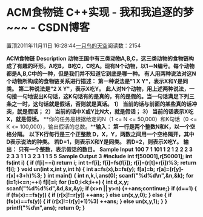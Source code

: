 
# ACM食物链 C++实现 - 我和我追逐的梦~~~ - CSDN博客


置顶2011年11月11日 16:28:44[一只鸟的天空](https://me.csdn.net/heyongluoyao8)阅读数：2154


**ACM食物链**
**Description**
**动物王国中有三类动物A,B,C，这三类动物的食物链构成了有趣的环形。A吃B， B吃C，C吃A。现有N个动物，以1－N编号。每个动物都是A,B,C中的一种，但是我们并不知道它到底是哪一种。 有人用两种说法对这N个动物所构成的食物链关系进行描述：**
**第一种说法是"1 X Y"，表示X和Y是同类。**
**第二种说法是"2 X Y"，表示X吃Y。**
**此人对N个动物，用上述两种说法，一句接一句地说出K句话，这K句话有的是真的，有的是假的。当一句话满足下列三条之一时，这句话就是假话，否则就是真话。**
**1） 当前的话与前面的某些真的话冲突，就是假话；**
**2） 当前的话中X或Y比N大，就是假话；**
**3） 当前的话表示X吃X，就是假话。**
**你的任务是根据给定的N（1 <= N <= 50,000）和K句话（0 <= K <= 100,000），输出假话的总数。****输入：**
**第一行是两个整数N和K，以一个空格分隔。**
**以下K行每行是三个正整数 D，X，Y，两数之间用一个空格隔开，其中D表示说法的种类。**
**若D=1，则表示X和Y是同类。**
**若D=2，则表示X吃Y。**
**输出：**
**只有一个整数，表示假话的数目。**
**Sample Input**
**100 7**
**1 101 1**
**2 1 2**
**2 2 3**
**2 3 3**
**1 1 3**
**2 3 1**
**1 5 5**
**Sample Output**
**3**
**\#include<iostream>**
**int f[50001],r[50001];**
**int fs(int i)**
**{**
**if (f[i]==i) return i;**
**int t=f[i];**
**f[i]=fs(f[i]);**
**r[i]=(r[t]+r[i])%3;**
**return f[i];**
**}**
**void un(int x,int y,int h)**
**{**
**int a=fs(x),b=fs(y);**
**f[a]=b;**
**r[a]=(r[y]-r[x]+3+h)%3;**
**}**
**int main()**
**{**
**int n,k,i,ans(0);**
**scanf("%d%d\n",&n,&k);**
**for (i=1;i<=n;++i) f[i]=i;**
**for (i=0;i<k;i++) {**
**int d,x,y;**
**scanf("%d%d%d",&d,&x,&y);**
**if (x>n || y>n) {++ans;continue;}**
**if (d==1) {**
**if (fs(x)==fs(y)) {**
**if (r[x]!=r[y]) ++ans;**
**} else un(x,y,0);**
**} else {**
**if (fs(x)==fs(y)) {**
**if (r[x]!=(r[y]+1)%3) ++ans;**
**} else un(x,y,1);**
**}**
**}**
**printf("%d\n",ans);**
**return 0;**
**}**


